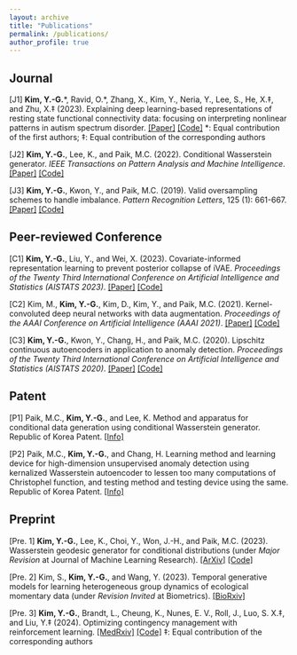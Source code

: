 ```yaml
---
layout: archive
title: "Publications"
permalink: /publications/
author_profile: true
---
```


## Journal
[J1] **Kim, Y.-G.**\*, Ravid, O.\*, Zhang, X., Kim, Y., Neria, Y., Lee, S., He, X.‡, and Zhu, X.‡ (2023). Explaining deep learning-based representations of resting state functional connectivity data: focusing on interpreting nonlinear patterns in autism spectrum disorder. [[Paper]]([https://www.biorxiv.org/content/10.1101/2023.09.13.557591v1](https://www.frontiersin.org/journals/psychiatry/articles/10.3389/fpsyt.2024.1397093/abstract)) [[Code]](https://github.com/kyg0910/Deep-Learning-Based-Representations-of-Resting-State-Functional-Connectivity-Data)
   *: Equal contribution of the first authors; ‡: Equal contribution of the corresponding authors

[J2] **Kim, Y.-G.**, Lee, K., and Paik, M.C. (2022). Conditional Wasserstein generator. *IEEE Transactions on Pattern Analysis and Machine Intelligence*. [[Paper]](https://ieeexplore.ieee.org/abstract/document/9944913) [[Code]](https://github.com/kyg0910/Conditional-Wasserstein-Generator)

[J3] **Kim, Y.-G.**, Kwon, Y., and Paik, M.C. (2019). Valid oversampling schemes to handle imbalance. *Pattern Recognition Letters*, 125 (1): 661-667. [[Paper]](https://doi.org/10.1016/j.patrec.2019.07.006) [[Code]](https://github.com/ykwon0407/valid-oversample)

## Peer-reviewed Conference
[C1] **Kim, Y.-G.**, Liu, Y., and Wei, X. (2023). Covariate-informed representation learning to prevent posterior collapse of iVAE. *Proceedings of the Twenty Third International Conference on Artificial Intelligence and Statistics (AISTATS 2023)*. [[Paper]](https://proceedings.mlr.press/v206/kim23c/kim23c.pdf) [[Code]](https://github.com/kyg0910/CI-iVAE)

[C2] Kim, M., **Kim, Y.-G.**, Kim, D., Kim, Y., and Paik, M.C. (2021). Kernel-convoluted deep neural networks with data augmentation. *Proceedings of the AAAI Conference on Artificial Intelligence (AAAI 2021)*. [[Paper]](https://ojs.aaai.org/index.php/AAAI/article/view/16993) [[Code]](https://github.com/MJ1021/kcm-code)

[C3] **Kim, Y.-G.**, Kwon, Y., Chang, H., and Paik, M.C. (2020). Lipschitz continuous autoencoders in application to anomaly detection. *Proceedings of the Twenty Third International Conference on Artificial Intelligence and Statistics (AISTATS 2020)*. [[Paper]](http://proceedings.mlr.press/v108/kim20c.html) [[Code]](https://github.com/kyg0910/Lipschitz-Continuous-Autoencoders-in-Application-to-Anomaly-Detection)

## Patent
[P1] Paik, M.C., **Kim, Y.-G.**, and Lee, K. Method and apparatus for conditional data generation using conditional Wasserstein generator. Republic of Korea Patent. [[Info]](https://doi.org/10.8080/1020210105611)

[P2] Paik, M.C., **Kim, Y.-G.**, and Chang, H. Learning method and learning device for high-dimension unsupervised anomaly detection using kernalized Wasserstein autoencoder to lessen too many computations of Christophel function, and testing method and testing device using the same. Republic of Korea Patent. [[Info]](https://patents.google.com/patent/KR102202842B1/en)

## Preprint
[Pre. 1] **Kim, Y.-G.**, Lee, K., Choi, Y., Won, J.-H., and Paik, M.C. (2023). Wasserstein geodesic generator for conditional distributions (under *Major Revision* at Journal of Machine Learning Research). [[ArXiv]](http://arxiv.org/abs/2308.10145) [[Code]](https://github.com/kyg0910/Wasserstein-Geodesic-Generator-for-Conditional-Distributions)

[Pre. 2] Kim, S., **Kim, Y.-G.**, and Wang, Y. (2023). Temporal generative models for learning heterogeneous group dynamics of ecological momentary data (under *Revision Invited* at Biometrics). [[BioRxiv]](https://www.biorxiv.org/content/10.1101/2023.09.13.557652v1)

[Pre. 3] **Kim, Y.-G.**, Brandt, L., Cheung, K., Nunes, E. V., Roll, J., Luo, S. X.‡, and Liu, Y.‡ (2024). Optimizing contingency management with reinforcement learning. [[MedRxiv]](https://www.medrxiv.org/content/10.1101/2024.03.28.24305031v1) [[Code]](https://github.com/kyg0910/Optimizing-Contingency-Management-with-Reinforcement-Learning)
   ‡: Equal contribution of the corresponding authors
 

